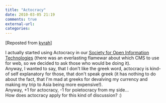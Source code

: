 ```yaml
---
title: "Actocracy"
date: 2010-03-05 21:19
comments: true
external-url:
categories:
---
```

[Reposted from [kyrah][1]]

I actually started using Actocracy in our [Society for Open Information Technologies][2] (there was an everlasting flamewar about which CMS to use for web, so we decided to ask those who would be doing it).   
Anyway, I wanted to say, that I don't like the greek word, actocracy is kind-of self explanatory for those, that don't speak greek (it has nothing to do about the fact, that I'm mad at greeks for devalving my currency and making my trip to Asia being more expensive!).  
Anyway, +1 for actocracy, -1 for poietocracy from my side...  
How does actocracy apply for this kind of discussion? :)

  [1]: http://soup.kyrah.net/post/47284429/My-chief-language-advisor-nicholbrummer-informs-me
  [2]: http://www.soit.sk/
